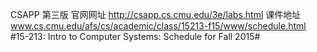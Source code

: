 CSAPP 第三版 官网网址
http://csapp.cs.cmu.edu/3e/labs.html
课件地址
www.cs.cmu.edu/afs/cs/academic/class/15213-f15/www/schedule.html
#15-213: Intro to Computer Systems: Schedule for Fall 2015#

